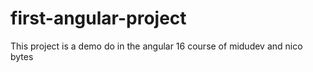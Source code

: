 # first-angular-project
This project is a demo do in the angular 16 course of midudev and nico bytes
